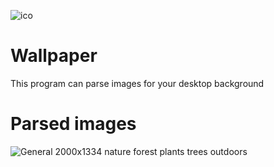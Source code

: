  ![ico](https://user-images.githubusercontent.com/58048618/187077640-8d3f20cb-d18b-4d7c-91e2-6de98ac1d046.png)
 
 # Wallpaper
This program can parse images for your desktop background 

# Parsed images
![General 2000x1334 nature forest plants trees outdoors](https://user-images.githubusercontent.com/58048618/187077721-ce60aa71-76da-4712-94af-8d698ba64610.jpg)
